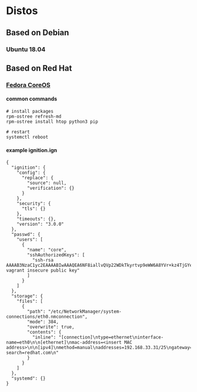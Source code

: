 # Distos

## Based on Debian

### Ubuntu 18.04

## Based on Red Hat

### [Fedora CoreOS](https://docs.fedoraproject.org/en-US/fedora-coreos/faq/) <a id="_what_are_the_communication_channels_around_fedora_coreos"></a>

#### common commands

```text
# install packages
rpm-ostree refresh-md 
rpm-ostree install htop python3 pip

# restart
systemctl reboot

```

#### example ignition.ign

```text
{
  "ignition": {
    "config": {
      "replace": {
        "source": null,
        "verification": {}
      }
    },
    "security": {
      "tls": {}
    },
    "timeouts": {},
    "version": "3.0.0"
  },
  "passwd": {
    "users": [
      {
        "name": "core",
        "sshAuthorizedKeys": [
          "ssh-rsa AAAAB3NzaC1yc2EAAAABIwAAAQEA6NF8iallvQVp22WDkTkyrtvp9eWW6A8YVr+kz4TjGYe7gHzIw+niNltGEFHzD8+v1I2YJ6oXevct1YeS0o9HZyN1Q9qgCgzUFtdOKLv6IedplqoPkcmF0aYet2PkEDo3MlTBckFXPITAMzF8dJSIFo9D8HfdOV0IAdx4O7PtixWKn5y2hMNG0zQPyUecp4pzC6kivAIhyfHilFR61RGL+GPXQ2MWZWFYbAGjyiYJnAmCP3NOTd0jMZEnDkbUvxhMmBYSdETk1rRgm+R4LOzFUGaHqHDLKLX+FIPKcF96hrucXzcWyLbIbEgE98OHlnVYCzRdK8jlqm8tehUc9c9WhQ== vagrant insecure public key"
        ]
      }
    ]
  },
  "storage": {
    "files": [
      {
        "path": "/etc/NetworkManager/system-connections/eth0.nmconnection",
        "mode": 384,
        "overwrite": true,
        "contents": {
          "inline": "[connection]\ntype=ethernet\ninterface-name=eth0\n\n[ethernet]\nmac-address=<insert MAC address>\n\n[ipv4]\nmethod=manual\naddresses=192.168.33.31/25\ngateway=192.168.33.1\ndns=192.168.33.1;1.1.1.1;8.8.8.8\ndns-search=redhat.com\n"
        }
      }
    ]    
  },
  "systemd": {}
}
```



